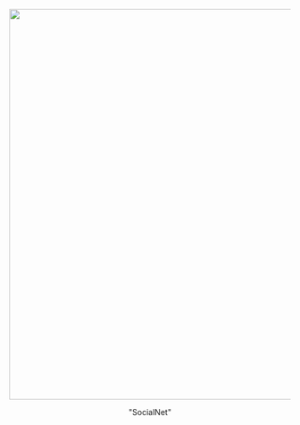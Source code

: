 
<p align="center">

<img src="src/alex.gif" width="700"/>

<p align="center">"SocialNet"</p>

</p align="center">
